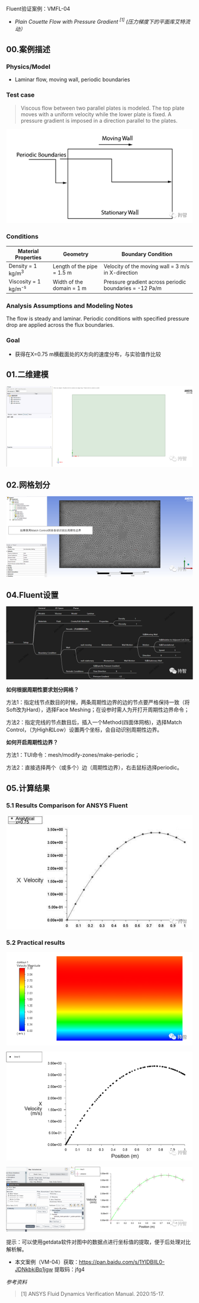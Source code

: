 Fluent验证案例：VMFL-04

- *Plain Couette Flow with Pressure Gradient <sup>[1]</sup>*
*(压力梯度下的平面库艾特流动）*

## 00.案例描述

### Physics/Model

- Laminar flow, moving wall, periodic boundaries

### Test case
>Viscous flow between two parallel plates is modeled. The top plate moves with a uniform velocity while the lower plate is fixed. A pressure gradient is imposed in a direction parallel to the plates.

![Figure .04.1:Flow Domain](images/vm-image04/1.jpg)

### Conditions

Material Properties | Geometry | Boundary Condition
--------------------|----------|-------------------
Density = 1 kg/m<sup>3</sup> | Length of the pipe = 1.5 m | Velocity of the moving wall = 3 m/s in X-direction
Viscosity = 1 kg/m<sup>-s</sup> | Width of the domain = 1 m | Pressure gradient across periodic boundaries = -12 Pa/m

### Analysis Assumptions and Modeling Notes
The flow is steady and laminar. Periodic conditions with specified pressure drop are applied across the flux boundaries.

### Goal

+ 获得在X=0.75 m横截面处的X方向的速度分布，与实验值作比较

## 01.二维建模

![SCDM中: 二维模型及边界命名](images/vm-image04/2.jpg)

## 02.网格划分

![Mesh: 网格划分](images/vm-image04/3.jpg)

## 04.Fluent设置

![Fluent参数设置要点](images/vm-image04/4.jpg)

**如何根据周期性要求划分网格？**

方法1：指定线节点数目的时候，两条周期性边界的边的节点要严格保持一致（将Soft改为Hard），选择Face Meshing；在设参时需人为开打开周期性边界命令；

方法2：指定完线的节点数目后，插入一个Method(四面体网格)，选择Match Control，（为High和Low）设置两个坐标，会自动识别周期性边界。

**如何开启周期性边界？**

方法1：TUI命令：mesh/modify-zones/make-periodic；

方法2：直接选择两个（或多个）边（周期性边界），右击鼠标选择periodic。

## 05.计算结果

### 5.1 Results Comparison for ANSYS Fluent

![Comparison of X-Velocity (m/s) at a Section Where X = 0.75 m](images/vm-image04/5.jpg)

### 5.2 Practical results

![Plot: 速度分布](images/vm-image04/6.jpg)

![计算结果: X方向速度在目标位置上的分布](images/vm-image04/7.jpg)

![计算结果对比](images/vm-image04/8.jpg)

提示：可以使用getdata软件对图中的数据点进行坐标值的提取，便于后处理对比解析解。

- 本文案例（VM-04）获取：https://pan.baidu.com/s/1YlDBIlL0-JDNkbkiBp1jgw 
提取码：jfg4 


*参考资料*

>[1] ANSYS Fluid Dynamics Verification Manual. 2020:15-17.